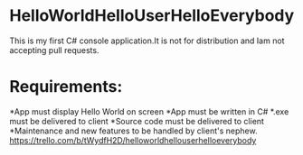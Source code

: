 # HelloWorldHelloUserHelloEverybody
This is my first C# console application.It is not for distribution and Iam not accepting pull requests.

# Requirements:

*App must display Hello World on screen
*App must be written in C#
*.exe must be delivered to client
*Source code must be delivered to client
*Maintenance and new features to be handled by client's nephew.
https://trello.com/b/tWydfH2D/helloworldhellouserhelloeverybody